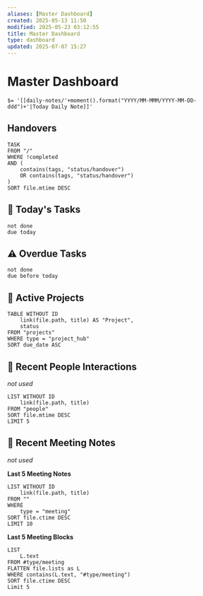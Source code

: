 ```yaml
---
aliases: [Master Dashboard]
created: 2025-05-13 11:50
modified: 2025-05-23 03:12:55
title: Master Dashboard
type: dashboard
updated: 2025-07-07 15:27
---
```


# Master Dashboard

`$= '[[daily-notes/'+moment().format("YYYY/MM-MMM/YYYY-MM-DD-ddd")+'|Today Daily Note]]'`

## Handovers

```dataview
TASK
FROM "/"
WHERE !completed 
AND (
	contains(tags, "status/handover")
	OR contains(tags, "status/handover")
)
SORT file.mtime DESC
```

## 📅 Today's Tasks

```tasks
not done
due today
```

## ⚠️ Overdue Tasks

```tasks
not done
due before today
```

## 🚀 Active Projects

```dataview
TABLE WITHOUT ID
	link(file.path, title) AS "Project",
	status
FROM "projects"
WHERE type = "project_hub"
SORT due_date ASC
```

## 👥 Recent People Interactions

_not used_

```dataview
LIST WITHOUT ID
	link(file.path, title)
FROM "people"
SORT file.mtime DESC
LIMIT 5
```

## 📝 Recent Meeting Notes

_not used_

**Last 5 Meeting Notes**

```dataview
LIST WITHOUT ID
	link(file.path, title)
FROM ""
WHERE
	type = "meeting"
SORT file.ctime DESC
LIMIT 10
```

**Last 5 Meeting Blocks**

```dataview
LIST 
	L.text
FROM #type/meeting
FLATTEN file.lists as L
WHERE contains(L.text, "#type/meeting")
SORT file.ctime DESC
Limit 5
```
